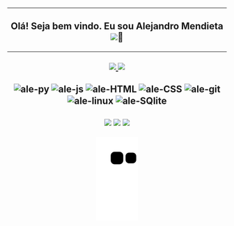 <hr>
<h2 align="center">
Olá! Seja bem vindo. Eu sou Alejandro Mendieta <img src="https://media.giphy.com/media/hvRJCLFzcasrR4ia7z/giphy.gif" width="20px">🧐
<hr>

<div align="center">
    <a href="https://github.com/Skykes777">
  <img height="165em" src="https://github-readme-stats.vercel.app/api?username=Skykes777&count_private=true&include_all_commits=true&show_icons=true&theme=cobalt&hide_border=false&show_owner=true"/>
  <img height="165em" src="https://github-readme-stats.vercel.app/api/top-langs/?username=Skykes777&count_private=true&theme=cobalt&hide_border=false&&layout=compact"/>
  </a>
</div>



<div align="center" valign="top"><br>
  <img align="center" alt="ale-py" height="45" width="55" src="https://cdn.jsdelivr.net/gh/devicons/devicon/icons/python/python-original.svg">
  <img align="center" alt="ale-js" height="45" width="55" src="https://cdn.jsdelivr.net/gh/devicons/devicon/icons/javascript/javascript-original.svg">
  <img align="center" alt="ale-HTML" height="45" width="55" src="https://cdn.jsdelivr.net/gh/devicons/devicon/icons/html5/html5-original.svg">
  <img align="center" alt="ale-CSS" height="45" width="55" src="https://cdn.jsdelivr.net/gh/devicons/devicon/icons/css3/css3-original.svg">
  <img align="center" alt="ale-git" height="45" width="55" src="https://cdn.jsdelivr.net/gh/devicons/devicon/icons/git/git-original.svg">
  <img align="center" alt="ale-linux" height="45" width="55" src="https://cdn.jsdelivr.net/gh/devicons/devicon/icons/linux/linux-original.svg">
  <img align="center" alt="ale-SQlite" height="45" width="55" src="https://cdn.jsdelivr.net/gh/devicons/devicon/icons/sqlite/sqlite-original.svg">
</div><br>
  
  
<div align="center" valign="top">
  <a href = "https://www.linkedin.com/in/-alejandromendieta"><img src="https://img.shields.io/badge/LinkedIn-0077B5?style=for-the-badge&logo=linkedin&logoColor=white" target="_blank"></a>
  <a href = "mailto:alejandro.mendieta777gmail.com"><img src="https://img.shields.io/badge/Gmail-D14836?style=for-the-badge&logo=gmail&logoColor=white)](https://mail.google.com/alejandro.mendieta777@gmail.com" target="_blank"></a>
  <a href = "963930039777370162"><img src="https://img.shields.io/badge/Discord-7289DA?style=for-the-badge&logo=discord&logoColor=white" target="_blank"></a>
 </div>

<div align="center">
  
  ![Snake animation](https://github.com/Skykes777/Skykes777/blob/output/github-contribution-grid-snake.svg)
  
</div>
